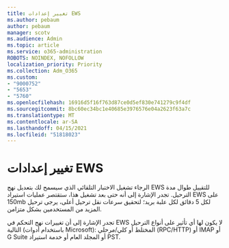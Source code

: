 ```yaml
---
title: تغيير إعدادات EWS
ms.author: pebaum
author: pebaum
manager: scotv
ms.audience: Admin
ms.topic: article
ms.service: o365-administration
ROBOTS: NOINDEX, NOFOLLOW
localization_priority: Priority
ms.collection: Adm_O365
ms.custom:
- "9000752"
- "5653"
- "5760"
ms.openlocfilehash: 16916d5f16f763d87ce0d5ef830e741279c9f4df
ms.sourcegitcommit: 8bc60ec34bc1e40685e3976576e04a2623f63a7c
ms.translationtype: MT
ms.contentlocale: ar-SA
ms.lasthandoff: 04/15/2021
ms.locfileid: "51818023"
---
```

# <a name="changing-ews-throttling-settings"></a>تغيير إعدادات EWS

الرجاء تشغيل الاختبار التلقائي الذي سيسمح لك بتعديل نهج EWS للتقييل طوال مدة الترحيل. تجدر الإشارة إلى أنه حتى بعد تشغيل هذا، ستقتصر عمليات استيراد EWS على 150mb لكل 5 دقائق لكل علبة بريد؛ لتحقيق سرعات نقل ترحيل أعلى، يرجى ترحيل المزيد من المستخدمين بشكل متزامن.

تجدر الإشارة إلى أن تغييرات نهج التحكم في EWS لا يكون لها أي تأثير على أنواع الترحيل التالية (باستخدام أدوات Microsoft): المختلط أو كلي/مرحلي (RPC/HTTP) أو IMAP أو G Suite أو المجلد العام أو خدمة استيراد PST.